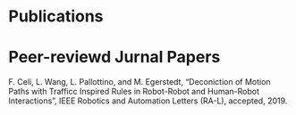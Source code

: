 # Publications
# Peer-reviewd Jurnal Papers
F. Celi, L. Wang, L. Pallottino, and M. Egerstedt, “Deconiction of Motion Paths with Trafficc Inspired Rules in Robot-Robot and Human-Robot Interactions”, IEEE Robotics and Automation Letters (RA-L), accepted, 2019.